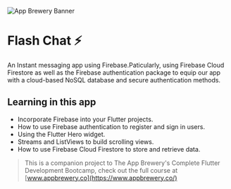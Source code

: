 ![App Brewery Banner](https://github.com/londonappbrewery/Images/blob/master/AppBreweryBanner.png)


# Flash Chat ⚡️

An Instant messaging app using Firebase.Paticularly, using Firebase Cloud Firestore as well as the Firebase authentication package to equip our app with a cloud-based NoSQL database and secure authentication methods. 

## Learning in this app

- Incorporate Firebase into your Flutter projects.
- How to use Firebase authentication to register and sign in users.
- Using the Flutter Hero widget.
- Streams and ListViews to build scrolling views.
- How to use Firebase Cloud Firestore to store and retrieve data.



>This is a companion project to The App Brewery's Complete Flutter Development Bootcamp, check out the full course at [www.appbrewery.co](https://www.appbrewery.co/)
